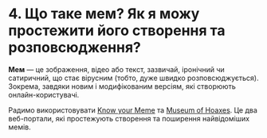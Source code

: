 # 4. Що таке мем? Як я можу простежити його створення та розповсюдження?

**Мем** — це зображення, відео або текст, зазвичай, іронічний чи сатиричний, що стає вірусним (тобто, дуже швидко розповсюджується). Зокрема, завдяки новим і модифікованим версіям, які створюють онлайн-користувачі. 

Радимо використовувати [Know your Meme](knowyourmeme.com) та [Museum of Hoaxes](hoaxes.org). Це два веб-портали, які простежують створення та поширення найвідоміших мемів.
